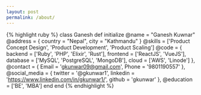 ```yaml
---
layout: post
permalink: /about/
---
```

{% highlight ruby %}
class Ganesh
  def initialize
    @name = "Ganesh Kuwnar"
    @address = {
      country = "Nepal",
      city = "Kathmandu"
    }
    @skills = ['Product Concept Design', 'Product Development', 'Product Scaling']
    @code = {
      backend = ['Ruby', 'PHP', 'Elixir', 'Rust'],
      frontend = ['ReactJS', 'VueJS'],
      database = ['MySQL', 'PostgreSQL', 'MongoDB'],
      cloud = ['AWS', 'Linode']
    },
    @contact = {
      Email = 'gkunwar09@gmail.com',
      Phone = '9801190557'
    },
    @social_media = {
      twitter = '@gkunwar1',
      linkedin = 'https://www.linkedin.com/in/gkunwar1/',
      github = 'gkunwar'
    },
    @education = ['BE', 'MBA']
  end
end
{% endhighlight %}
